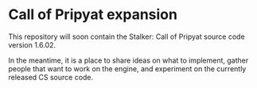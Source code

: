 Call of Pripyat expansion
=========================

This repository will soon contain the Stalker: Call of Pripyat source code version 1.6.02. 

In the meantime, it is a place to share ideas on what to implement, gather people that
want to work on the engine, and experiment on the currently released CS source code.